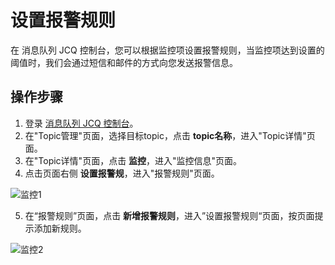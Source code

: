 # 设置报警规则

在 消息队列 JCQ 控制台，您可以根据监控项设置报警规则，当监控项达到设置的阈值时，我们会通过短信和邮件的方式向您发送报警信息。

## 操作步骤

1. 登录 [消息队列 JCQ 控制台](https://jcq-console.jdcloud.com/topics)。
2. 在"Topic管理"页面，选择目标topic，点击 **topic名称**，进入"Topic详情"页面。
3. 在"Topic详情"页面，点击 **监控**，进入"监控信息"页面。
4. 点击页面右侧 **设置报警规**，进入"报警规则"页面。

![监控1](https://github.com/jdcloudcom/cn/blob/edit/image/Internet-Middleware/Message-Queue/监控-01.png)

5. 在“报警规则”页面，点击 **新增报警规则**，进入”设置报警规则“页面，按页面提示添加新规则。
 
![监控2](https://github.com/jdcloudcom/cn/blob/edit/image/Internet-Middleware/Message-Queue/监控-02.png)
